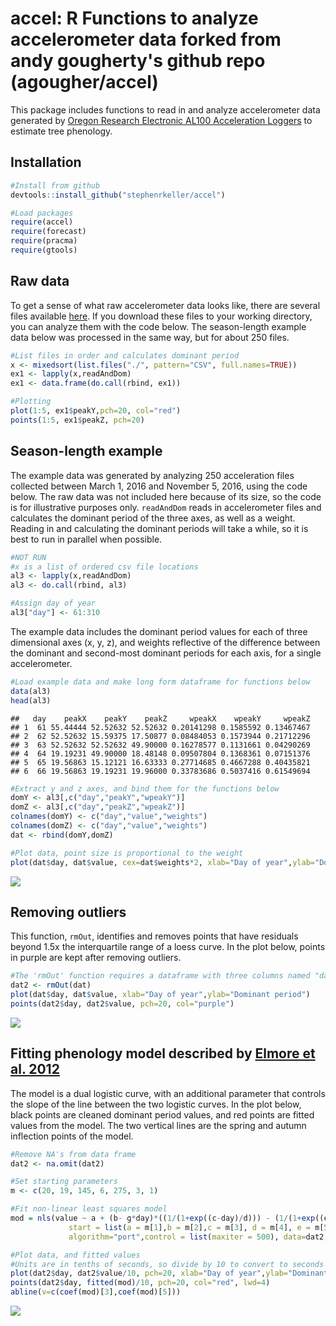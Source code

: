 
accel: R Functions to analyze accelerometer data
forked from andy gougherty's github repo (agougher/accel)
================================================

This package includes functions to read in and analyze accelerometer data generated by [Oregon Research Electronic AL100 Acceleration Loggers](https://sites.google.com/site/oregonresearchelectronics/home) to estimate tree phenology.

Installation
------------

``` r
#Install from github
devtools::install_github("stephenrkeller/accel")
```

``` r
#Load packages
require(accel)
require(forecast)
require(pracma)
require(gtools)
```

Raw data
--------

To get a sense of what raw accelerometer data looks like, there are several files available [here](https://github.com/agougher/Public-data/tree/master/accel). If you download these files to your working directory, you can analyze them with the code below. The season-length example data below was processed in the same way, but for about 250 files.

``` r
#List files in order and calculates dominant period
x <- mixedsort(list.files("./", pattern="CSV", full.names=TRUE))
ex1 <- lapply(x,readAndDom)
ex1 <- data.frame(do.call(rbind, ex1))

#Plotting
plot(1:5, ex1$peakY,pch=20, col="red")
points(1:5, ex1$peakZ, pch=20)
```

Season-length example
---------------------

The example data was generated by analyzing 250 acceleration files collected between March 1, 2016 and November 5, 2016, using the code below. The raw data was not included here because of its size, so the code is for illustrative purposes only. `readAndDom` reads in accelerometer files and calculates the dominant period of the three axes, as well as a weight. Reading in and calculating the dominant periods will take a while, so it is best to run in parallel when possible.

``` r
#NOT RUN
#x is a list of ordered csv file locations
al3 <- lapply(x,readAndDom)
al3 <- do.call(rbind, al3)

#Assign day of year
al3["day"] <- 61:310
```

The example data includes the dominant period values for each of three dimensional axes (x, y, z), and weights reflective of the difference between the dominant and second-most dominant periods for each axis, for a single accelerometer.

``` r
#Load example data and make long form dataframe for functions below
data(al3)
head(al3)
```

    ##   day    peakX    peakY    peakZ     wpeakX    wpeakY     wpeakZ
    ## 1  61 55.44444 52.52632 52.52632 0.20141298 0.1585592 0.13467467
    ## 2  62 52.52632 15.59375 17.50877 0.08484053 0.1573944 0.21712296
    ## 3  63 52.52632 52.52632 49.90000 0.16278577 0.1131661 0.04290269
    ## 4  64 19.19231 49.90000 18.48148 0.09507804 0.1368361 0.07151376
    ## 5  65 19.56863 15.12121 16.63333 0.27714685 0.4667288 0.40435821
    ## 6  66 19.56863 19.19231 19.96000 0.33783686 0.5037416 0.61549694

``` r
#Extract y and z axes, and bind them for the functions below
domY <- al3[,c("day","peakY","wpeakY")]
domZ <- al3[,c("day","peakZ","wpeakZ")]
colnames(domY) <- c("day","value","weights")
colnames(domZ) <- c("day","value","weights")
dat <- rbind(domY,domZ)

#Plot data, point size is proportional to the weight
plot(dat$day, dat$value, cex=dat$weights*2, xlab="Day of year",ylab="Dominant period")
```

![](README_files/figure-markdown_github/unnamed-chunk-5-1.png)

Removing outliers
-----------------

This function, `rmOut`, identifies and removes points that have residuals beyond 1.5x the interquartile range of a loess curve. In the plot below, points in purple are kept after removing outliers.

``` r
#The 'rmOut' function requires a dataframe with three columns named "day","value", and "weights"
dat2 <- rmOut(dat)
plot(dat$day, dat$value, xlab="Day of year",ylab="Dominant period")
points(dat2$day, dat2$value, pch=20, col="purple")
```

![](README_files/figure-markdown_github/unnamed-chunk-6-1.png)

Fitting phenology model described by [Elmore et al. 2012](http://onlinelibrary.wiley.com/doi/10.1111/j.1365-2486.2011.02521.x/full)
-----------------------------------------------------------------------------------------------------------------------------------

The model is a dual logistic curve, with an additional parameter that controls the slope of the line between the two logistic curves. In the plot below, black points are cleaned dominant period values, and red points are fitted values from the model. The two vertical lines are the spring and autumn inflection points of the model.

``` r
#Remove NA's from data frame
dat2 <- na.omit(dat2)

#Set starting parameters
m <- c(20, 19, 145, 6, 275, 3, 1)

#Fit non-linear least squares model
mod = nls(value ~ a + (b- g*day)*((1/(1+exp((c-day)/d))) - (1/(1+exp((e-day)/f)))), 
             start = list(a = m[1],b = m[2],c = m[3], d = m[4], e = m[5], f = m[6], g = m[7] ), 
             algorithm="port",control = list(maxiter = 500), data=dat2, weights=dat2$weights^2)

#Plot data, and fitted values
#Units are in tenths of seconds, so divide by 10 to convert to seconds
plot(dat2$day, dat2$value/10, pch=20, xlab="Day of year",ylab="Dominant period (s)")
points(dat2$day, fitted(mod)/10, pch=20, col="red", lwd=4)
abline(v=c(coef(mod)[3],coef(mod)[5]))
```

![](README_files/figure-markdown_github/unnamed-chunk-7-1.png)
